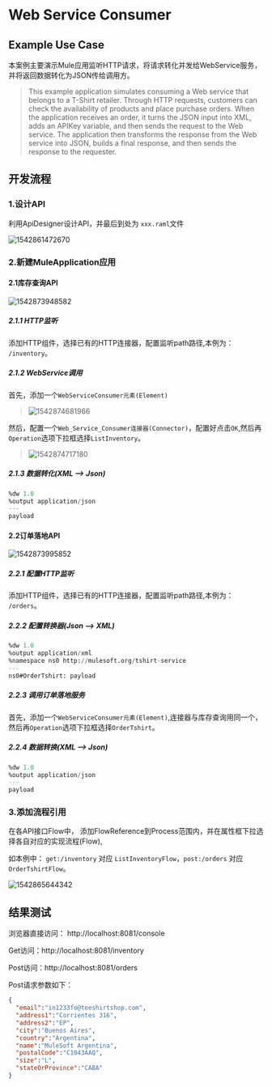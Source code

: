 # Web Service Consumer

## Example Use Case

本案例主要演示Mule应用监听HTTP请求，将请求转化并发给WebService服务，并将返回数据转化为JSON传给调用方。

> This example application simulates consuming a Web service that belongs to a T-Shirt retailer. Through HTTP requests, customers can check the availability of products and place purchase orders. When the application receives an order, it turns the JSON input into XML, adds an APIKey variable, and then sends the request to the Web service. The application then transforms the response from the Web service into JSON, builds a final response, and then sends the response to the requester.







## 开发流程

### 1.设计API

利用ApiDesigner设计API，并最后到处为 `xxx.raml`文件

![1542861472670](assets/1542861472670.png)

### 2.新建MuleApplication应用

#### 2.1库存查询API

![1542873948582](assets/1542873948582.png)

##### 2.1.1 HTTP监听

添加HTTP组件，选择已有的HTTP连接器，配置监听path路径,本例为： `/inventory`。

##### 2.1.2 WebService调用

首先，添加一个`WebServiceConsumer元素(Element)`

> ![1542874681966](assets/1542874681966.png)



然后，配置一个`Web_Service_Consumer连接器(Connector)`，配置好点击`OK`,然后再`Operation`选项下拉框选择`ListInventory`。

> ![1542874717180](assets/1542874717180.png)

##### 2.1.3 数据转化(XML --> Json)

```SQL
%dw 1.0
%output application/json
---
payload
```



#### 2.2订单落地API

![1542873995852](assets/1542873995852.png)

##### 2.2.1 配置HTTP监听

添加HTTP组件，选择已有的HTTP连接器，配置监听path路径,本例为： `/orders`。

##### 2.2.2 配置转换器(Json --> XML)

```SQL
%dw 1.0
%output application/xml
%namespace ns0 http://mulesoft.org/tshirt-service
---
ns0#OrderTshirt: payload
```

##### 2.2.3 调用订单落地服务

首先，添加一个`WebServiceConsumer元素(Element)`,连接器与库存查询用同一个，然后再`Operation`选项下拉框选择`OrderTshirt`。

##### 2.2.4 数据转换(XML --> Json)

```SQL
%dw 1.0
%output application/json
---
payload
```

### 3.添加流程引用

在各API接口Flow中， 添加FlowReference到Process范围内，并在属性框下拉选择各自对应的实现流程(Flow),

如本例中： `get:/inventory` 对应 `ListInventoryFlow`，`post:/orders` 对应`OrderTshirtFlow`。

![1542865644342](assets/1542865644342.png)



## 结果测试

浏览器直接访问： http://localhost:8081/console

Get访问：http://localhost:8081/inventory

Post访问：http://localhost:8081/orders

Post请求参数如下：

```JSON
{
  "email":"in1233fo@teeshirtshop.com",
  "address1":"Corrientes 316",
  "address2":"EP",
  "city":"Buenos Aires",
  "country":"Argentina",
  "name":"MuleSoft Argentina",
  "postalCode":"C1043AAQ",
  "size":"L",
  "stateOrProvince":"CABA"
}
```



